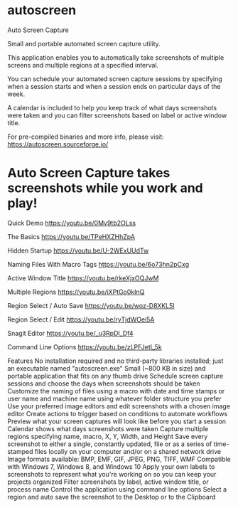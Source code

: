 # autoscreen
Auto Screen Capture

Small and portable automated screen capture utility.

This application enables you to automatically take
screenshots of multiple screens and multiple regions
at a specified interval.

You can schedule your automated screen capture sessions by
specifying when a session starts and when a session ends on
particular days of the week.

A calendar is included to help you keep track of what days
screenshots were taken and you can filter screenshots based
on label or active window title.

For pre-compiled binaries and more info, please visit:
https://autoscreen.sourceforge.io/

# Auto Screen Capture takes screenshots while you work and play!

Quick Demo
https://youtu.be/0Mv9tb2OLss

The Basics
https://youtu.be/TPeHXZHhZpA

Hidden Startup
https://youtu.be/U-2WExUUdTw

Naming Files With Macro Tags
https://youtu.be/6o73hn2pCxg

Active Window Title
https://youtu.be/rkeXjxOQJwM

Multiple Regions
https://youtu.be/iXPtGo0kInQ

Region Select / Auto Save
https://youtu.be/woz-D8XKL5I

Region Select / Edit
https://youtu.be/ryTjdWOei5A

Snagit Editor
https://youtu.be/_u3RpDl_Df4

Command Line Options
https://youtu.be/zLPFJetI_5k

Features
No installation required and no third-party libraries installed; just an executable named "autoscreen.exe"
Small (~800 KB in size) and portable application that fits on any thumb drive
Schedule screen capture sessions and choose the days when screenshots should be taken
Customize the naming of files using a macro with date and time stamps or user name and machine name using whatever folder structure you prefer
Use your preferred image editors and edit screenshots with a chosen image editor
Create actions to trigger based on conditions to automate workflows
Preview what your screen captures will look like before you start a session
Calendar shows what days screenshots were taken
Capture multiple regions specifying name, macro, X, Y, Width, and Height
Save every screenshot to either a single, constantly updated, file or as a series of time-stamped files locally on your computer and/or on a shared network drive
Image formats available: BMP, EMF, GIF, JPEG, PNG, TIFF, WMF
Compatible with Windows 7, Windows 8, and Windows 10
Apply your own labels to screenshots to represent what you're working on so you can keep your projects organized
Filter screenshots by label, active window title, or process name
Control the application using command line options
Select a region and auto save the screenshot to the Desktop or to the Clipboard
